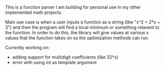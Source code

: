 This is a function parser I am building for personal use in my other implemented math projects.

Main use case is when a user inputs a function as a string (like "x^2 + 2*x + 3") and then the program will find a local minimum or something relavent to the function. In order to do this, the library will give values at various x values that the function takes on so the optimization methods can run.


Currently working on:
- adding support for multidigit coefficients (like 32*x)
- error with using int as template argument 

